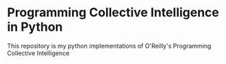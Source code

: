 # Programming Collective Intelligence in Python

This repository is my python implementations of O'Reilly's Programming Collective Intelligence
